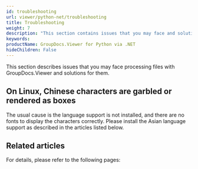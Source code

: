 ```yaml
---
id: troubleshooting
url: viewer/python-net/troubleshooting
title: Troubleshooting
weight: 7
description: "This section contains issues that you may face and solutions for them when processing files with GroupDocs.Viewer."
keywords: 
productName: GroupDocs.Viewer for Python via .NET
hideChildren: False
---
```

This section describes issues that you may face processing files with GroupDocs.Viewer and solutions for them.

## On Linux, Chinese characters are garbled or rendered as boxes

The usual cause is the language support is not installed, and there are no fonts to display the characters correctly. Please install the Asian language support as described in the articles listed below.

## Related articles

For details, please refer to the following pages:

